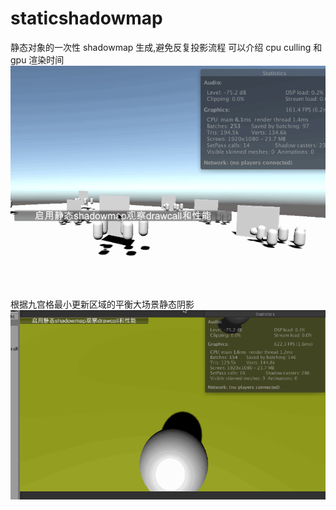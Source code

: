 # staticshadowmap
静态对象的一次性 shadowmap 生成,避免反复投影流程 可以介绍 cpu culling 和gpu 渲染时间<br>
![gif](/ReadMeFiles/staticshadowmap.gif)<br>

根据九宫格最小更新区域的平衡大场景静态阴影 <br>
![gif](/ReadMeFiles/scrollshadowmap.gif)<br>
